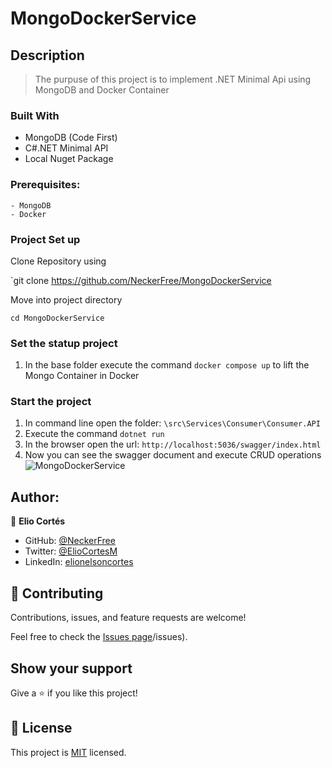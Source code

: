 # MongoDockerService

## Description

> The purpuse of this project is to implement .NET Minimal Api using MongoDB and Docker Container

### Built With
- MongoDB (Code First)
- C#.NET Minimal API
- Local Nuget Package 

### Prerequisites:
    - MongoDB
    - Docker
### Project Set up

Clone Repository using

`git clone https://github.com/NeckerFree/MongoDockerService

Move into project directory

`cd MongoDockerService`

### Set the statup project

1. In the base folder execute the command `docker compose up` to lift the Mongo Container in Docker

### Start the project

1. In command line open the folder: `\src\Services\Consumer\Consumer.API`
2. Execute the command `dotnet run`
3. In the browser open the url: `http://localhost:5036/swagger/index.html`
4. Now you can see the swagger document and execute CRUD operations
![MongoDockerService](https://github.com/NeckerFree/MongoDockerService/assets/8497300/7e4bc1d3-b713-461e-940f-8ab350da7ba7)
## Author:

👤 **Elio Cortés**

- GitHub: [@NeckerFree](https://github.com/NeckerFree)
- Twitter: [@ElioCortesM](https://twitter.com/ElioCortesM)
- LinkedIn: [elionelsoncortes](https://www.linkedin.com/in/elionelsoncortes/)

## 🤝 Contributing

Contributions, issues, and feature requests are welcome!

Feel free to check the [Issues page](https://github.com/NeckerFree/MongoDockerService)/issues).

## Show your support

Give a ⭐️ if you like this project!

## 📝 License

This project is [MIT](./LICENSE) licensed.

